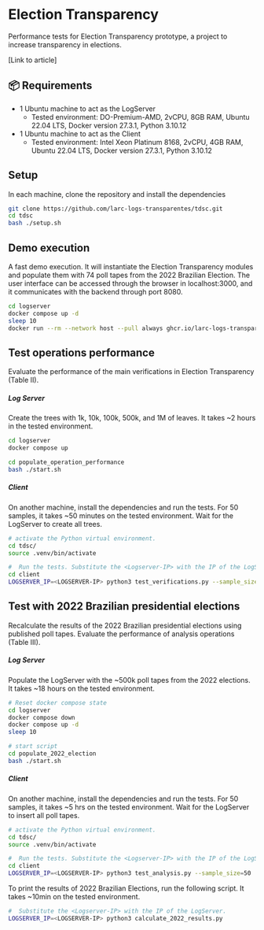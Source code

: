 # Election Transparency

Performance tests for Election Transparency prototype, a project to increase transparency in elections.



[Link to article]

## 📦 Requirements

- 1 Ubuntu machine to act as the LogServer
  - Tested environment:  DO-Premium-AMD, 2vCPU, 8GB RAM, Ubuntu 22.04 LTS, Docker version 27.3.1, Python 3.10.12
- 1 Ubuntu machine to act as the Client
  - Tested environment:  Intel Xeon Platinum 8168, 2vCPU, 4GB RAM, Ubuntu 22.04 LTS, Docker version 27.3.1, Python 3.10.12



## Setup

In each machine, clone the repository and install the dependencies

```bash
git clone https://github.com/larc-logs-transparentes/tdsc.git
cd tdsc
bash ./setup.sh
```



## Demo execution

A fast demo execution. It will instantiate the Election Transparency modules and populate them with 74 poll tapes from the 2022 Brazilian Election. The user interface can be accessed through the browser in localhost:3000, and it communicates with the backend through port 8080.

```bash
cd logserver
docker compose up -d
sleep 10
docker run --rm --network host --pull always ghcr.io/larc-logs-transparentes/bu-utils:gh-73
```


## Test operations performance

Evaluate the performance of the main verifications in Election Transparency (Table II).

##### Log Server
Create the trees with 1k, 10k, 100k, 500k, and 1M of leaves. It takes ~2 hours in the tested environment.

```bash
cd logserver
docker compose up

cd populate_operation_performance
bash ./start.sh
```

##### Client
On another machine, install the dependencies and run the tests. For 50 samples, it takes ~50 minutes on the tested environment.  Wait for the LogServer to create all trees.

```bash
# activate the Python virtual environment. 
cd tdsc/
source .venv/bin/activate

#  Run the tests. Substitute the <Logserver-IP> with the IP of the LogServer.
cd client
LOGSERVER_IP=<LOGSERVER-IP> python3 test_verifications.py --sample_size=50
```


## Test with 2022 Brazilian presidential elections 

Recalculate the results of the 2022 Brazilian presidential elections using published poll tapes. Evaluate the performance of analysis operations (Table III).

##### Log Server
Populate the LogServer with the ~500k poll tapes from the 2022 elections. It takes ~18 hours on the tested environment.

```bash
# Reset docker compose state
cd logserver
docker compose down
docker compose up -d
sleep 10

# start script
cd populate_2022_election
bash ./start.sh
```

##### Client
On another machine, install the dependencies and run the tests. For 50 samples, it takes ~5 hrs on the tested environment. Wait for the LogServer to insert all poll tapes.

```bash
# activate the Python virtual environment. 
cd tdsc/
source .venv/bin/activate

#  Run the tests. Substitute the <Logserver-IP> with the IP of the LogServer.
cd client
LOGSERVER_IP=<LOGSERVER-IP> python3 test_analysis.py --sample_size=50
```

To print the results of 2022 Brazilian Elections, run the following script. It takes ~10min on the tested environment.

```bash
#  Substitute the <Logserver-IP> with the IP of the LogServer.
LOGSERVER_IP=<LOGSERVER-IP> python3 calculate_2022_results.py
```





